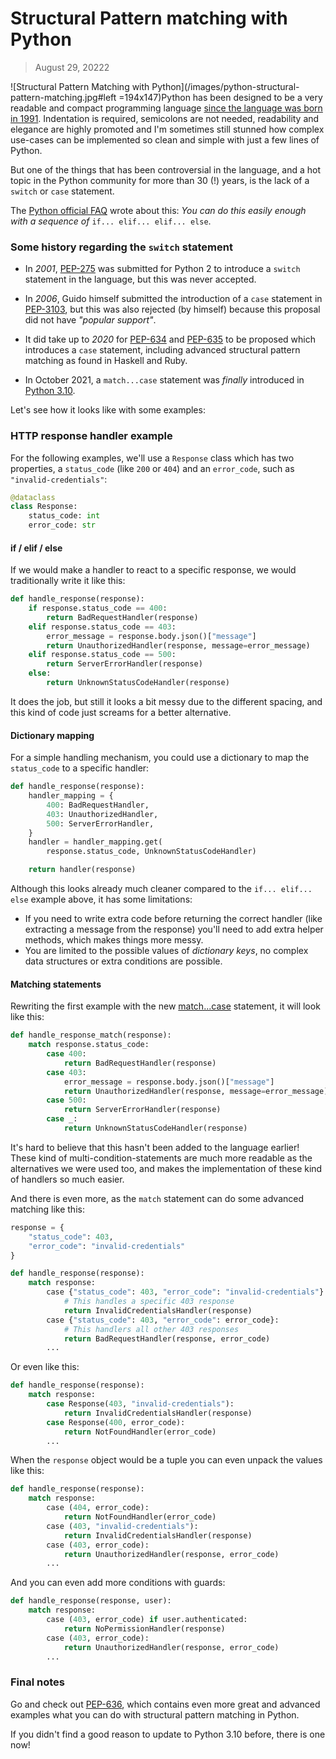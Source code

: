 # Structural Pattern matching with Python
> August 29, 20222

![Structural Pattern Matching with Python](/images/python-structural-pattern-matching.jpg#left =194x147)Python has been designed to be a very readable and compact programming language [since the language was born in 1991](https://en.wikipedia.org/wiki/Python_(programming_language)). Indentation is required, semicolons are not needed, readability and elegance are highly promoted and I'm sometimes still stunned how complex use-cases can be implemented so clean and simple with just a few lines of Python.

But one of the things that has been controversial in the language, and a hot topic in the Python community for more than 30 (!) years, is the lack of a `switch` or `case` statement.

The [Python official FAQ](https://docs.python.org/3.9/faq/design.html#why-isn-t-there-a-switch-or-case-statement-in-python) wrote about this:
*You can do this easily enough with a sequence of* `if... elif... elif... else`.

### Some history regarding the `switch` statement

- In *2001*, [PEP-275](https://peps.python.org/pep-0275/) was submitted for Python 2 to introduce a `switch` statement in the language, but this was never accepted.

- In *2006*, Guido himself submitted the introduction of a `case` statement in [PEP-3103](https://peps.python.org/pep-3103/), but this was also rejected (by himself) because this proposal did not have *"popular support"*.

- It did take up to *2020* for [PEP-634](https://peps.python.org/pep-0634/) and [PEP-635](https://peps.python.org/pep-0635/) to be proposed which introduces a `case` statement, including advanced structural pattern matching as found in Haskell and Ruby.

- In October 2021, a `match...case` statement was *finally* introduced in [Python 3.10](https://docs.python.org/3/whatsnew/3.10.html).

Let's see how it looks like with some examples:

### HTTP response handler example
For the following examples, we'll use a `Response` class which has two properties, a `status_code` (like `200` or `404`) and an `error_code`, such as `"invalid-credentials"`:
```python
@dataclass
class Response:
    status_code: int
    error_code: str
```
#### if  / elif / else
If we would make a handler to react to a specific response, we would traditionally write it like this:
```python
def handle_response(response):
    if response.status_code == 400:
        return BadRequestHandler(response)
    elif response.status_code == 403:
        error_message = response.body.json()["message"]
        return UnauthorizedHandler(response, message=error_message)
    elif response.status_code == 500:
        return ServerErrorHandler(response)
    else:
        return UnknownStatusCodeHandler(response)
```
It does the job, but still it looks a bit messy due to the different spacing, and this kind of code just screams for a better alternative.

#### Dictionary mapping
For a simple handling mechanism, you could use a dictionary to map the `status_code` to a specific handler:
```python
def handle_response(response):
    handler_mapping = {
        400: BadRequestHandler,
        403: UnauthorizedHandler,
        500: ServerErrorHandler,
    }
    handler = handler_mapping.get(
        response.status_code, UnknownStatusCodeHandler)

    return handler(response)
```

Although this looks already much cleaner compared to the `if... elif... else` example above, it has some limitations:

- If you need to write extra code before returning the correct handler (like extracting a message from the response) you'll need to add extra helper methods, which makes things more messy.
- You are limited to the possible values of *dictionary keys*, no complex data structures or extra conditions are possible.

#### Matching statements
Rewriting the first example with the new [match...case](https://peps.python.org/pep-0622/) statement, it will look like this:
```python
def handle_response_match(response):
    match response.status_code:
        case 400:
            return BadRequestHandler(response)
        case 403:
            error_message = response.body.json()["message"]
            return UnauthorizedHandler(response, message=error_message)
        case 500:
            return ServerErrorHandler(response)
        case _:
            return UnknownStatusCodeHandler(response)
```

It's hard to believe that this hasn't been added to the language earlier! These kind of multi-condition-statements are much more readable as the alternatives we were used too, and makes the implementation of these kind of handlers so much easier.

And there is even more, as the `match` statement can do some advanced matching like this:
```python
response = {
    "status_code": 403,
    "error_code": "invalid-credentials"
}

def handle_response(response):
    match response:
        case {"status_code": 403, "error_code": "invalid-credentials"}:
            # This handles a specific 403 response
            return InvalidCredentialsHandler(response)
        case {"status_code": 403, "error_code": error_code}:
            # This handlers all other 403 responses
            return BadRequestHandler(response, error_code)
        ...
```
Or even like this:
```python
def handle_response(response):
    match response:
        case Response(403, "invalid-credentials"):
            return InvalidCredentialsHandler(response)
        case Response(400, error_code):
            return NotFoundHandler(error_code)
        ...
```

When the `response` object would be a tuple you can even unpack the values like this:
```python
def handle_response(response):
    match response:
        case (404, error_code):
            return NotFoundHandler(error_code)
        case (403, "invalid-credentials"):
            return InvalidCredentialsHandler(response)
        case (403, error_code):
            return UnauthorizedHandler(response, error_code)
        ...
```

And you can even add more conditions with guards:
```python
def handle_response(response, user):
    match response:
        case (403, error_code) if user.authenticated:
            return NoPermissionHandler(response)
        case (403, error_code):
            return UnauthorizedHandler(response, error_code)
        ...
```

### Final notes
Go and check out [PEP-636](https://peps.python.org/pep-0636/), which contains even more great and advanced examples what you can do with structural pattern matching in Python.

If you didn't find a good reason to update to Python 3.10 before, there is one now!